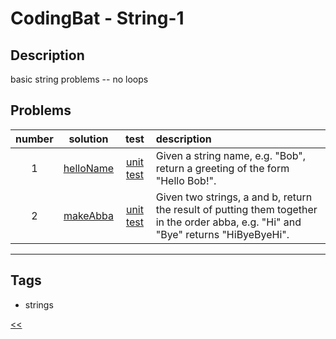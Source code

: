 # CodingBat - String-1

## Description
basic string problems -- no loops

## Problems
number|solution|test|description
:-:|:-:|:-:|:--
1|[helloName](src/main/java/HelloName.java)|[unit test](src/test/java/HelloNameTest.java)|Given a string name, e.g. "Bob", return a greeting of the form "Hello Bob!".
2|[makeAbba](src/main/java/MakeAbba.java)|[unit test](src/test/java/MakeAbbaTest.java)|Given two strings, a and b, return the result of putting them together in the order abba, e.g. "Hi" and "Bye" returns "HiByeByeHi".
<hr/>
<!-- 0|[name](src/main/java)|[unit test](src/test/java)|desc-->


## Tags
- strings

[<<](../README.md#coding-bat)